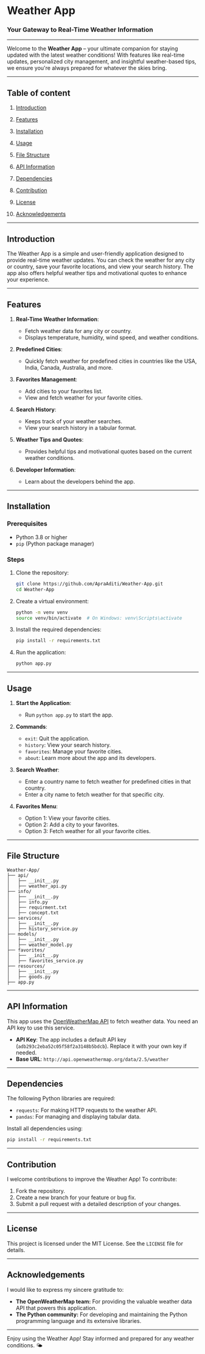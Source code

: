 # Weather App
### Your Gateway to Real-Time Weather Information

---

Welcome to the **Weather App** – your ultimate companion for staying updated with the latest weather conditions! 
With features like real-time updates, personalized city management, and insightful weather-based tips, we ensure you're 
always prepared for whatever the skies bring.

---

## Table of content


1. [Introduction](#introduction)  

2. [Features](#features)  

3. [Installation](#installation)   

4. [Usage](#usage)  
  
5. [File Structure](#file-structure)  

6. [API Information](#api-information)  

7. [Dependencies](#dependencies)  

8. [Contribution](#contribution)  

9. [License](#license)
    
10. [Acknowledgements](#acknowledgements)  

---

## Introduction

The Weather App is a simple and user-friendly application designed to provide real-time weather updates. 
You can check the weather for any city or country, save your favorite locations, and view your search history. 
The app also offers helpful weather tips and motivational quotes to enhance your experience.

---


## Features

1. **Real-Time Weather Information**:
   - Fetch weather data for any city or country.
   - Displays temperature, humidity, wind speed, and weather conditions.

2. **Predefined Cities**:
   - Quickly fetch weather for predefined cities in countries like the USA, India, Canada, Australia, and more.

3. **Favorites Management**:
   - Add cities to your favorites list.
   - View and fetch weather for your favorite cities.

4. **Search History**:
   - Keeps track of your weather searches.
   - View your search history in a tabular format.

5. **Weather Tips and Quotes**:
   - Provides helpful tips and motivational quotes based on the current weather conditions.

6. **Developer Information**:
   - Learn about the developers behind the app.

---

## Installation

### Prerequisites
- Python 3.8 or higher
- `pip` (Python package manager)

### Steps
1. Clone the repository:
   ```bash
   git clone https://github.com/ApraAditi/Weather-App.git
   cd Weather-App
   ```

2. Create a virtual environment:
   ```bash
   python -m venv venv
   source venv/bin/activate  # On Windows: venv\Scripts\activate
   ```

3. Install the required dependencies:
   ```bash
   pip install -r requirements.txt
   ```

4. Run the application:
   ```bash
   python app.py
   ```

---

## Usage

1. **Start the Application**:
   - Run `python app.py` to start the app.

2. **Commands**:
   - `exit`: Quit the application.
   - `history`: View your search history.
   - `favorites`: Manage your favorite cities.
   - `about`: Learn more about the app and its developers.

3. **Search Weather**:
   - Enter a country name to fetch weather for predefined cities in that country.
   - Enter a city name to fetch weather for that specific city.

4. **Favorites Menu**:
   - Option 1: View your favorite cities.
   - Option 2: Add a city to your favorites.
   - Option 3: Fetch weather for all your favorite cities.

---

## File Structure

```
Weather-App/
├── api/
│   ├── __init__.py
│   ├── weather_api.py
├── info/
│   ├── __init__.py
│   ├── info.py
│   ├── requirment.txt
│   ├── concept.txt
├── services/
│   ├── __init__.py
│   ├── history_service.py
├── models/
│   ├── __init__.py
│   ├── weather_model.py
├── favorites/
│   ├── __init__.py
│   ├── favorites_service.py
├── resources/
│   ├── __init__.py
│   ├── goods.py
├── app.py

```

---

## API Information

This app uses the [OpenWeatherMap API](https://openweathermap.org/api) to fetch weather data. You need an API key to use this service.

- **API Key**: The app includes a default API key (`adb293c2eba52c05f58f2a3148b5bdcb`). Replace it with your own key if needed.
- **Base URL**: `http://api.openweathermap.org/data/2.5/weather`

---

## Dependencies

The following Python libraries are required:
- `requests`: For making HTTP requests to the weather API.
- `pandas`: For managing and displaying tabular data.

Install all dependencies using:
```bash
pip install -r requirements.txt
```

---

## Contribution
I welcome contributions to improve the Weather App! To contribute:

1. Fork the repository.
2. Create a new branch for your feature or bug fix.
3. Submit a pull request with a detailed description of your changes.

---

## License

This project is licensed under the MIT License. See the `LICENSE` file for details.

---

## Acknowledgements

I would like to express my sincere gratitude to:

* **The OpenWeatherMap team:** For providing the valuable weather data API that powers this application.
* **The Python community:** For developing and maintaining the Python programming language and its extensive libraries.

--- 

Enjoy using the Weather App! Stay informed and prepared for any weather conditions. 🌤️
